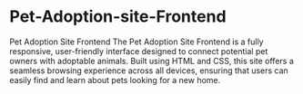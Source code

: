 # Pet-Adoption-site-Frontend
Pet Adoption Site Frontend The Pet Adoption Site Frontend is a fully responsive, user-friendly interface designed to connect potential pet owners with adoptable animals. Built using HTML and CSS, this site offers a seamless browsing experience across all devices, ensuring that users can easily find and learn about pets looking for a new home.
